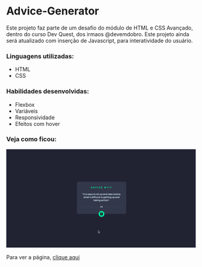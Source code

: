 # Advice-Generator
Este projeto faz parte de um desafio do módulo de HTML e CSS Avançado, dentro do curso Dev Quest, dos irmaos @devemdobro.
Este projeto ainda será atualizado com inserção de Javascript, para interatividade do usuário.

### Linguagens utilizadas:
- HTML
- CSS

### Habilidades desenvolvidas:
- Flexbox
- Variáveis
- Responsividade
- Efeitos com hover

### Veja como ficou:

  <img src="./Readme-image/Peek 08-05-2023 07-47.gif" alt="Imagem da tela pronta">
  
  Para ver a página, [clique aqui](https://jessica-os.github.io/Advice-Generator/)

